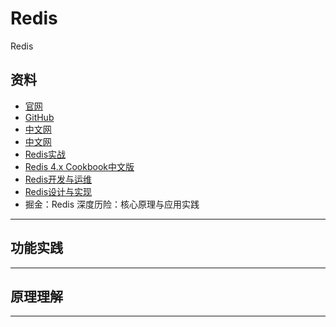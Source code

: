 #   Redis

Redis


##  资料

-   [官网](https://redis.io)
-   [GitHub](https://github.com/antirez/redis)
-   [中文网](http://www.redis.cn/)
-   [中文网](http://www.redis.net.cn/)
-   [Redis实战](s1/README.md)
-   [Redis 4.x Cookbook中文版](s2/README.md)
-   [Redis开发与运维](s3/README.md)
-   [Redis设计与实现](s4/README.md)
-   掘金：Redis 深度历险：核心原理与应用实践


----

##  功能实践

----

##  原理理解

----
